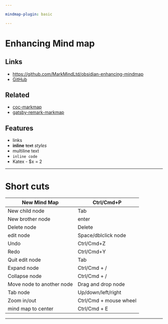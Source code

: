 ```yaml
---

mindmap-plugin: basic

---
```


# Enhancing Mind map

## Links
- <https://github.com/MarkMindLtd/obsidian-enhancing-mindmap>
- [GitHub](https://github.com/MarkMindLtd/obsidian-enhancing-mindmap)

## Related
- [coc-markmap](https://github.com/gera2ld/coc-markmap)
- [gatsby-remark-markmap](https://github.com/gera2ld/gatsby-remark-markmap)

## Features
- links
- **inline** ~~text~~ *styles*
- multiline
   text
- `inline code`
- Katex - $x = 2
---
# Short cuts
|New Mind Map	| Ctrl/Cmd+P|
|-|-|
|New child node	|Tab|
|New brother node	|enter|
|Delete node|	Delete|
|edit node	|Space/dblclick node|
|Undo	|Ctrl/Cmd+Z|
|Redo	|Ctrl/Cmd+Y|
|Quit edit node	|Tab|
|Expand node	|Ctrl/Cmd + /|
|Collapse node	|Ctrl/Cmd + /|
|Move node to another node	|Drag and drop node|
|Tab node	|Up/down/left/right|
|Zoom in/out	|Ctrl/Cmd + mouse wheel|
|mind map to center	|Ctrl/Cmd + E|

---
